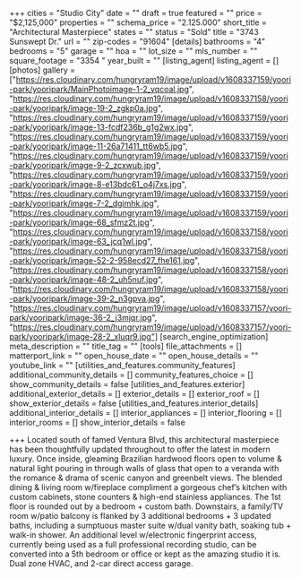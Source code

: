 +++
cities = "Studio City"
date = ""
draft = true
featured = ""
price = "$2,125,000"
properties = ""
schema_price = "2.125.000"
short_title = "Architectural Masterpiece"
states = ""
status = "Sold"
title = "3743 Sunswept Dr."
url = ""
zip-codes = "91604"
[details]
bathrooms = "4"
bedrooms = "5"
garage = ""
hoa = ""
lot_size = ""
mls_number = ""
square_footage = "3354 "
year_built = ""
[listing_agent]
listing_agent = []
[photos]
gallery = ["https://res.cloudinary.com/hungryram19/image/upload/v1608337159/yoori-park/yooripark/MainPhotoimage-1-2_yqcoal.jpg", "https://res.cloudinary.com/hungryram19/image/upload/v1608337158/yoori-park/yooripark/image-19-2_zgkp0a.jpg", "https://res.cloudinary.com/hungryram19/image/upload/v1608337159/yoori-park/yooripark/image-13-fcdf236b_g1g2wx.jpg", "https://res.cloudinary.com/hungryram19/image/upload/v1608337159/yoori-park/yooripark/image-11-26a71411_tt6wb5.jpg", "https://res.cloudinary.com/hungryram19/image/upload/v1608337159/yoori-park/yooripark/image-9-2_zcxwub.jpg", "https://res.cloudinary.com/hungryram19/image/upload/v1608337159/yoori-park/yooripark/image-8-e13bdc61_o4j7xs.jpg", "https://res.cloudinary.com/hungryram19/image/upload/v1608337159/yoori-park/yooripark/image-7-2_dgimhk.jpg", "https://res.cloudinary.com/hungryram19/image/upload/v1608337159/yoori-park/yooripark/image-68_sfmz2t.jpg", "https://res.cloudinary.com/hungryram19/image/upload/v1608337158/yoori-park/yooripark/image-63_jcq1wl.jpg", "https://res.cloudinary.com/hungryram19/image/upload/v1608337158/yoori-park/yooripark/image-52-2-958ecd27_fhe161.jpg", "https://res.cloudinary.com/hungryram19/image/upload/v1608337158/yoori-park/yooripark/image-48-2_uh5nuf.jpg", "https://res.cloudinary.com/hungryram19/image/upload/v1608337158/yoori-park/yooripark/image-39-2_n3gpva.jpg", "https://res.cloudinary.com/hungryram19/image/upload/v1608337157/yoori-park/yooripark/image-36-2_j3mjqr.jpg", "https://res.cloudinary.com/hungryram19/image/upload/v1608337157/yoori-park/yooripark/image-28-2_xluqr9.jpg"]
[search_engine_optimization]
meta_description = ""
title_tag = ""
[tools]
file_attachments = []
matterport_link = ""
open_house_date = ""
open_house_details = ""
youtube_link = ""
[utilities_and_features.community_features]
additional_community_details = []
community_features_choice = []
show_community_details = false
[utilities_and_features.exterior]
additional_exterior_details = []
exterior_details = []
exterior_roof = []
show_exterior_details = false
[utilities_and_features.interior_details]
additional_interior_details = []
interior_appliances = []
interior_flooring = []
interior_rooms = []
show_interior_details = false

+++
Located south of famed Ventura Blvd, this architectural masterpiece has been thoughtfully updated throughout to offer the latest in modern luxury. Once inside, gleaming Brazilian hardwood floors open to volume & natural light pouring in through walls of glass that open to a veranda with the romance & drama of scenic canyon and greenbelt views. The blended dining & living room w/fireplace compliment a gorgeous chef’s kitchen with custom cabinets, stone counters & high-end stainless appliances. The 1st floor is rounded out by a bedroom + custom bath. Downstairs, a family/TV room w/patio balcony is flanked by 3 additional bedrooms + 3 updated baths, including a sumptuous master suite w/dual vanity bath, soaking tub + walk-in shower. An additional level w/electronic fingerprint access, currently being used as a full professional recording studio, can be converted into a 5th bedroom or office or kept as the amazing studio it is. Dual zone HVAC, and 2-car direct access garage.